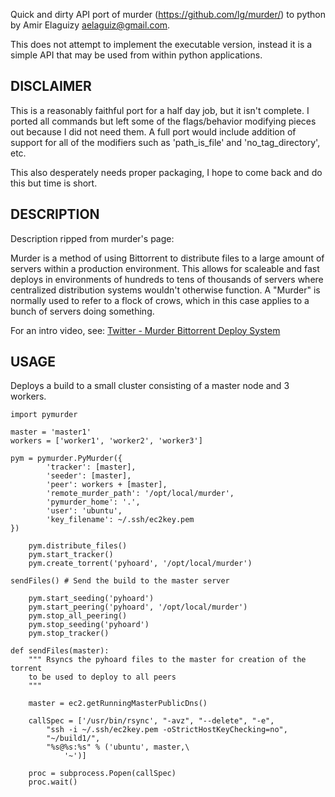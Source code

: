 Quick and dirty API port of murder (https://github.com/lg/murder/) to python 
by Amir Elaguizy <aelaguiz@gmail.com>.

This does not attempt to implement the executable version, instead it is a 
simple API that may be used from within python applications.

DISCLAIMER
----------
This is a reasonably faithful port for a half day job, but it isn't complete.
I ported all commands but left some of the flags/behavior modifying pieces out
because I did not need them. A full port would include addition of support
for all of the modifiers such as 'path_is_file' and 'no_tag_directory', etc.

This also desperately needs proper packaging, I hope to come back and do this
but time is short.

DESCRIPTION
-----------

Description ripped from murder's page:

Murder is a method of using Bittorrent to distribute files to a large amount
of servers within a production environment. This allows for scaleable and fast
deploys in environments of hundreds to tens of thousands of servers where
centralized distribution systems wouldn't otherwise function. A "Murder" is
normally used to refer to a flock of crows, which in this case applies to a
bunch of servers doing something.

For an intro video, see:
[Twitter - Murder Bittorrent Deploy System](http://vimeo.com/11280885)


USAGE
-----------

Deploys a build to a small cluster consisting of a master node and 3 workers.

	import pymurder

	master = 'master1'
	workers = ['worker1', 'worker2', 'worker3']

	pym = pymurder.PyMurder({
		    'tracker': [master],
		    'seeder': [master],
		    'peer': workers + [master],
		    'remote_murder_path': '/opt/local/murder',
		    'pymurder_home': '.',
		    'user': 'ubuntu',
		    'key_filename': ~/.ssh/ec2key.pem
	})

        pym.distribute_files()
        pym.start_tracker()
        pym.create_torrent('pyhoard', '/opt/local/murder')

	sendFiles() # Send the build to the master server 

        pym.start_seeding('pyhoard')
        pym.start_peering('pyhoard', '/opt/local/murder')
        pym.stop_all_peering()
        pym.stop_seeding('pyhoard')
        pym.stop_tracker()

	def sendFiles(master):
		""" Rsyncs the pyhoard files to the master for creation of the torrent
		to be used to deploy to all peers
		"""

		master = ec2.getRunningMasterPublicDns()
			    
		callSpec = ['/usr/bin/rsync', "-avz", "--delete", "-e",
			"ssh -i ~/.ssh/ec2key.pem -oStrictHostKeyChecking=no",
			"~/build1/",
			"%s@%s:%s" % ('ubuntu', master,\
			    '~')]

		proc = subprocess.Popen(callSpec)
		proc.wait()

